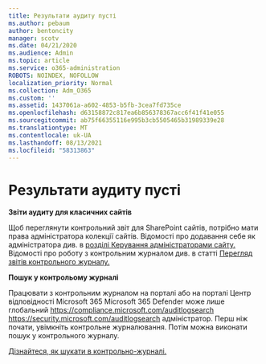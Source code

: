 ```yaml
---
title: Результати аудиту пусті
ms.author: pebaum
author: bentoncity
manager: scotv
ms.date: 04/21/2020
ms.audience: Admin
ms.topic: article
ms.service: o365-administration
ROBOTS: NOINDEX, NOFOLLOW
localization_priority: Normal
ms.collection: Adm_O365
ms.custom: ''
ms.assetid: 1437061a-a602-4853-b5fb-3cea7fd735ce
ms.openlocfilehash: d63158872c817ea6b856378367acc6f41f41e055
ms.sourcegitcommit: ab75f66355116e995b3cb5505465b31989339e28
ms.translationtype: MT
ms.contentlocale: uk-UA
ms.lasthandoff: 08/13/2021
ms.locfileid: "58313863"
---
```

# <a name="auditing-results-are-blank"></a>Результати аудиту пусті

**Звіти аудиту для класичних сайтів**
  
Щоб переглянути контрольний звіт для SharePoint сайтів, потрібно мати права адміністратора колекції сайтів. Відомості про додавання себе як адміністратора див. в [розділі Керування адміністраторами сайту.](https://docs.microsoft.com/sharepoint/manage-site-collection-administrators) Відомості про роботу з контрольним журналом див. в статті [Перегляд звітів контрольного журналу.](https://support.microsoft.com/office/view-audit-log-reports-b37c5869-1b47-4a82-a30d-ea20070fe527)
  
**Пошук у контрольому журналі**
  
Працювати з контрольним журналом на порталі або на порталі Центр відповідності Microsoft 365 Microsoft 365 Defender може лише глобальний <https://compliance.microsoft.com/auditlogsearch> <https://security.microsoft.com/auditlogsearch> адміністратор. Перш ніж почати, увімкніть контрольне журналювання. Потім можна виконати пошук у контрольного журналу.
  
[Дізнайтеся, як шукати в контрольно-журналі.](https://docs.microsoft.com/microsoft-365/compliance/search-the-audit-log-in-security-and-compliance#search-the-audit-log)
